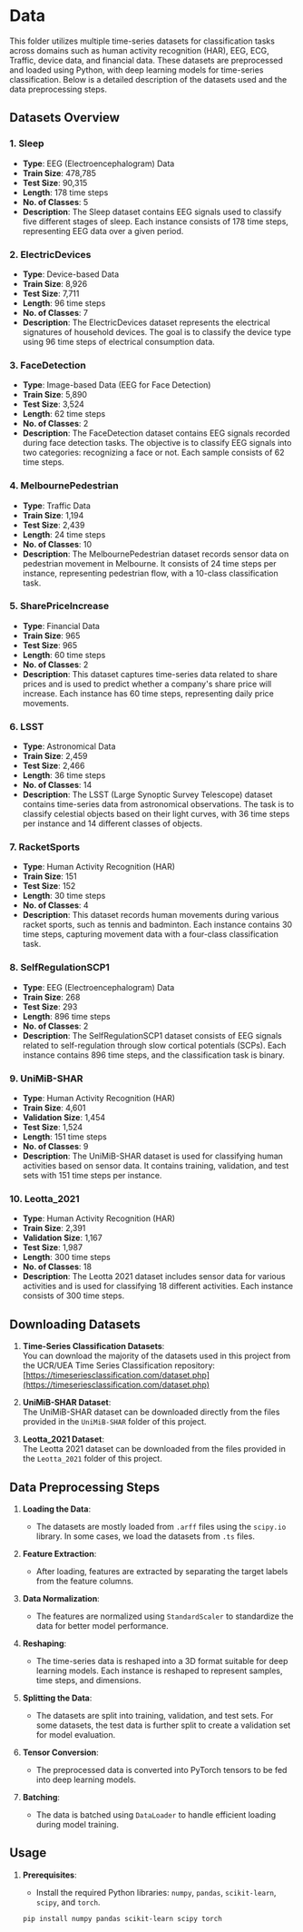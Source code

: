 # Data

This folder utilizes multiple time-series datasets for classification tasks across domains such as human activity recognition (HAR), EEG, ECG, Traffic, device data, and financial data. These datasets are preprocessed and loaded using Python, with deep learning models for time-series classification. Below is a detailed description of the datasets used and the data preprocessing steps.

## Datasets Overview

### 1. **Sleep**
- **Type**: EEG (Electroencephalogram) Data
- **Train Size**: 478,785
- **Test Size**: 90,315
- **Length**: 178 time steps
- **No. of Classes**: 5
- **Description**: The Sleep dataset contains EEG signals used to classify five different stages of sleep. Each instance consists of 178 time steps, representing EEG data over a given period.

### 2. **ElectricDevices**
- **Type**: Device-based Data
- **Train Size**: 8,926
- **Test Size**: 7,711
- **Length**: 96 time steps
- **No. of Classes**: 7
- **Description**: The ElectricDevices dataset represents the electrical signatures of household devices. The goal is to classify the device type using 96 time steps of electrical consumption data.

### 3. **FaceDetection**
- **Type**: Image-based Data (EEG for Face Detection)
- **Train Size**: 5,890
- **Test Size**: 3,524
- **Length**: 62 time steps
- **No. of Classes**: 2
- **Description**: The FaceDetection dataset contains EEG signals recorded during face detection tasks. The objective is to classify EEG signals into two categories: recognizing a face or not. Each sample consists of 62 time steps.

### 4. **MelbournePedestrian**
- **Type**: Traffic Data
- **Train Size**: 1,194
- **Test Size**: 2,439
- **Length**: 24 time steps
- **No. of Classes**: 10
- **Description**: The MelbournePedestrian dataset records sensor data on pedestrian movement in Melbourne. It consists of 24 time steps per instance, representing pedestrian flow, with a 10-class classification task.

### 5. **SharePriceIncrease**
- **Type**: Financial Data
- **Train Size**: 965
- **Test Size**: 965
- **Length**: 60 time steps
- **No. of Classes**: 2
- **Description**: This dataset captures time-series data related to share prices and is used to predict whether a company's share price will increase. Each instance has 60 time steps, representing daily price movements.

### 6. **LSST**
- **Type**: Astronomical Data
- **Train Size**: 2,459
- **Test Size**: 2,466
- **Length**: 36 time steps
- **No. of Classes**: 14
- **Description**: The LSST (Large Synoptic Survey Telescope) dataset contains time-series data from astronomical observations. The task is to classify celestial objects based on their light curves, with 36 time steps per instance and 14 different classes of objects.

### 7. **RacketSports**
- **Type**: Human Activity Recognition (HAR)
- **Train Size**: 151
- **Test Size**: 152
- **Length**: 30 time steps
- **No. of Classes**: 4
- **Description**: This dataset records human movements during various racket sports, such as tennis and badminton. Each instance contains 30 time steps, capturing movement data with a four-class classification task.

### 8. **SelfRegulationSCP1**
- **Type**: EEG (Electroencephalogram) Data
- **Train Size**: 268
- **Test Size**: 293
- **Length**: 896 time steps
- **No. of Classes**: 2
- **Description**: The SelfRegulationSCP1 dataset consists of EEG signals related to self-regulation through slow cortical potentials (SCPs). Each instance contains 896 time steps, and the classification task is binary.

### 9. **UniMiB-SHAR**
- **Type**: Human Activity Recognition (HAR)
- **Train Size**: 4,601
- **Validation Size**: 1,454
- **Test Size**: 1,524
- **Length**: 151 time steps
- **No. of Classes**: 9
- **Description**: The UniMiB-SHAR dataset is used for classifying human activities based on sensor data. It contains training, validation, and test sets with 151 time steps per instance.

### 10. **Leotta_2021**
- **Type**: Human Activity Recognition (HAR)
- **Train Size**: 2,391
- **Validation Size**: 1,167
- **Test Size**: 1,987
- **Length**: 300 time steps
- **No. of Classes**: 18
- **Description**: The Leotta 2021 dataset includes sensor data for various activities and is used for classifying 18 different activities. Each instance consists of 300 time steps.

## Downloading Datasets

1. **Time-Series Classification Datasets**:  
   You can download the majority of the datasets used in this project from the UCR/UEA Time Series Classification repository:  
   [https://timeseriesclassification.com/dataset.php](https://timeseriesclassification.com/dataset.php)

2. **UniMiB-SHAR Dataset**:  
   The UniMiB-SHAR dataset can be downloaded directly from the files provided in the `UniMiB-SHAR` folder of this project.

3. **Leotta_2021 Dataset**:  
   The Leotta 2021 dataset can be downloaded from the files provided in the `Leotta_2021` folder of this project.


## Data Preprocessing Steps

1. **Loading the Data**: 
   - The datasets are mostly loaded from `.arff` files using the `scipy.io` library. In some cases, we load the datasets from `.ts` files.
   
2. **Feature Extraction**: 
   - After loading, features are extracted by separating the target labels from the feature columns.
   
3. **Data Normalization**: 
   - The features are normalized using `StandardScaler` to standardize the data for better model performance.

4. **Reshaping**: 
   - The time-series data is reshaped into a 3D format suitable for deep learning models. Each instance is reshaped to represent samples, time steps, and dimensions.

5. **Splitting the Data**:
   - The datasets are split into training, validation, and test sets. For some datasets, the test data is further split to create a validation set for model evaluation.
   
6. **Tensor Conversion**: 
   - The preprocessed data is converted into PyTorch tensors to be fed into deep learning models.

7. **Batching**: 
   - The data is batched using `DataLoader` to handle efficient loading during model training.

## Usage

1. **Prerequisites**:
   - Install the required Python libraries: `numpy`, `pandas`, `scikit-learn`, `scipy`, and `torch`.
   
   ```bash
   pip install numpy pandas scikit-learn scipy torch
